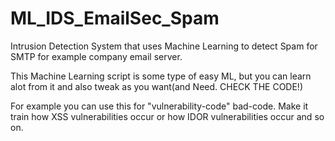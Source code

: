# ML_IDS_EmailSec_Spam
Intrusion Detection System that uses Machine Learning to detect Spam for SMTP for example company email server.

This Machine Learning script is some type of easy ML, but you can learn alot from it and also tweak as you want(and Need. CHECK THE CODE!)

For example you can use this for "vulnerability-code" bad-code. Make it train how XSS vulnerabilities occur or how IDOR vulnerabilities occur and so on.
